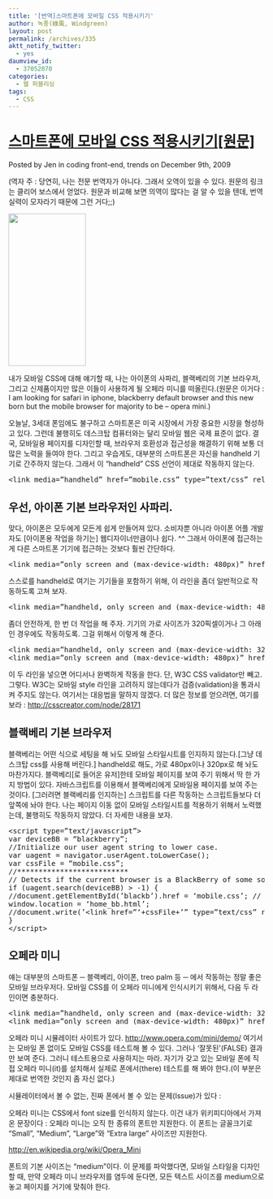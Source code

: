 ```yaml
---
title: '[번역]스마트폰에 모바일 CSS 적용시키기'
author: 녹풍(綠風, Windgreen)
layout: post
permalink: /archives/335
aktt_notify_twitter:
  - yes
daumview_id:
  - 37052070
categories:
  - 웹 퍼블리싱
tags:
  - CSS
---
```

# <a target="_blank" href="http://www.songinwind.com/blog/trends/how-to-apply-mobile-css-to-smart-phone-devices">스마트폰에 모바일 CSS 적용시키기[원문]</a>

Posted by Jen in coding front-end, trends on December 9th, 2009

(역자 주 : 당연히, 나는 전문 번역자가 아니다. 그래서 오역이 있을 수 있다. 원문의 링크는 클리어 보스에서 얻었다. 원문과 비교해 보면 의역이 많다는 걸 알 수 있을 텐데, 번역 실력이 모자라기 때문에 그런 거다;;)

<img src="http://dl.dropboxusercontent.com/u/15546257/blog/mytory/old-images/1/cfile9.uf.163E7A4A4D4BC89B2DEBC3.png" class="alignleft" width="152" height="300" alt="" />

내가 모바일 CSS에 대해 얘기할 때, 나는 아이폰의 사파리, 블랙베리의 기본 브라우저, 그리고 신제품이지만 많은 이들이 사용하게 될 오페라 미니를 떠올린다.(원문은 이거다 : I am looking for safari in iphone, blackberry default browser and this new born but the mobile browser for majority to be &#8211; opera mini.)

오늘날, 3세대 폰임에도 불구하고 스마트폰은 미국 시장에서 가장 중요한 시장을 형성하고 있다. 그런데 불행히도 데스크탑 컴퓨터와는 달리 모바일 웹은 국제 표준이 없다. 결국, 모바일용 페이지를 디자인할 때, 브라우저 호환성과 접근성을 해결하기 위해 보통 더 많은 노력을 들여야 한다. 그리고 우습게도, 대부분의 스마트폰은 자신을 handheld 기기로 간주하지 않는다. 그래서 이 &#8220;handheld&#8221; CSS 선언이 제대로 작동하지 않는다.

<pre class="brush:html">&lt;link media=”handheld” href=”mobile.css” type=”text/css” rel=”stylesheet” /&gt;</pre>

## 우선, 아이폰 기본 브라우저인 사파리.

맞다, 아이폰은 모두에게 모든게 쉽게 만들어져 있다. 소비자뿐 아니라 아이폰 어플 개발자도 [아이폰용 작업을 하기는] 웹디자이너만큼이나 쉽다. ^^ 그래서 아이폰에 접근하는 게 다른 스마트폰 기기에 접근하는 것보다 훨씬 간단하다.

<pre class="brush:html">&lt;link media=”only screen and (max-device-width: 480px)” href=”mobile.css” type=”text/css” rel=”stylesheet” /&gt;</pre>

스스로를 handheld로 여기는 기기들을 포함하기 위해, 이 라인을 좀더 일반적으로 작동하도록 고쳐 보자.

<pre class="brush:html">&lt;link media=”handheld, only screen and (max-device-width: 480px)” href=”mobile.css” type=”text/css” rel=”stylesheet” /&gt;</pre>

좀더 안전하게, 한 번 더 작업을 해 주자. 기기의 가로 사이즈가 320픽셀이거나 그 아래인 경우에도 작동하도록. 그걸 위해서 이렇게 해 준다.

<pre class="brush:html">&lt;link media=”handheld, only screen and (max-device-width: 320px)” href=”mobile.css” type=”text/css” rel=”stylesheet” /&gt;
&lt;link media=”only screen and (max-device-width: 480px)” href=”mobile.css” type=”text/css” rel=”stylesheet” /&gt;</pre>

이 두 라인을 넣으면 어디서나 완벽하게 작동을 한다. 단, W3C CSS validator만 빼고. 그렇다. W3C는 모바일 style 라인을 고려하지 않는데다가 검증(validation)을 통과시켜 주지도 않는다. 여기서는 대응법을 말하지 않겠다. 더 많은 정보를 얻으려면, 여기를 보라 : <a target="_blank" href="http://csscreator.com/node/28171">http://csscreator.com/node/28171</a>

## 블랙베리 기본 브라우저

블랙베리는 어떤 식으로 세팅을 해 놔도 모바일 스타일시트를 인지하지 않는다.[그냥 데스크탑 css를 사용해 버린다.] handheld로 해도, 가로 480px이나 320px로 해 놔도 마찬가지다. 블랙베리[로 들어온 유저]한테 모바일 페이지를 보여 주기 위해서 딱 한 가지 방법이 있다. 자바스크립트를 이용해서 블랙베리에게 모바일용 페이지를 보여 주는 것이다. [그러려면 블랙베리를 인지하는] 스크립트를 다른 작동하는 스크립트들보다 더 앞쪽에 놔야 한다. 나는 페이지 이동 없이 모바일 스타일시트를 적용하기 위해서 노력했는데, 불행히도 작동하지 않았다. 더 자세한 내용을 보자.

<pre class="brush:js">&lt;script type=”text/javascript”&gt;
var deviceBB = “blackberry”;
//Initialize our user agent string to lower case.
var uagent = navigator.userAgent.toLowerCase();
var cssFile = “mobile.css”;
//**************************
// Detects if the current browser is a BlackBerry of some sort.
if (uagent.search(deviceBB) &gt; -1) {
//document.getElementById(’blackb’).href = ‘mobile.css’; // this doesn’t work
window.location = ‘home_bb.html’;
//document.write(’&lt;link href=”‘+cssFile+’” type=”text/css” rel=”stylesheet”&gt;); //this doesn’t work either
}
&lt;/script&gt;
</pre>

## 오페라 미니

얘는 대부분의 스마트폰 ─ 블랙베리, 아이폰, treo palm 등 ─ 에서 작동하는 정말 좋은 모바일 브라우저다. 모바일 CSS를 이 오페라 미니에게 인식시키기 위해서, 다음 두 라인이면 충분하다.

<pre class="brush:html">&lt;link media=”handheld, only screen and (max-device-width: 320px)” href=”mobile.css” type=”text/css” rel=”stylesheet” /&gt;
&lt;link media=”only screen and (max-device-width: 480px)” href=”mobile.css” type=”text/css” rel=”stylesheet” /&gt;
</pre>

오페라 미니 시뮬레이터 사이트가 있다. <a target="_blank" href="http://www.opera.com/ko/developer/opera-mini-simulator">http://www.opera.com/mini/demo/</a> 여기서는 모바일 폰 없이도 모바일 CSS를 테스트해 볼 수 있다. 그러나 &#8216;잘못된'(FALSE) 결과만 보여 준다. 그러니 테스트용으로 사용하지는 마라. 자기가 갖고 있는 모바일 폰에 직접 오페라 미니(it)를 설치해서 실제로 폰에서(there) 테스트를 해 봐야 한다.(이 부분은 제대로 번역한 것인지 좀 자신 없다.)

시뮬레이터에서 볼 수 없는, 진짜 폰에서 볼 수 있는 문제(Issue)가 있다 :

오페라 미니는 CSS에서 font size를 인식하지 않는다. 이건 내가 위키피디아에서 가져온 문장이다 : 오페라 미니는 오직 한 종류의 폰트만 지원한다. 이 폰트는 글꼴크기로 “Small”, “Medium”, “Large”와 “Extra large” 사이즈만 지원한다.

<a target="_blank" href="http://en.wikipedia.org/wiki/Opera_Mini">http://en.wikipedia.org/wiki/Opera_Mini</a>

폰트의 기본 사이즈는 “medium”이다. 이 문제를 파악했다면, 모바일 스타일을 디자인할 때, 만약 오페라 미니 브라우저를 염두에 둔다면, 모든 텍스트 사이즈를 medium으로 놓고 페이지를 거기에 맞춰야 한다.

<div id="__KO_DIC_LAYER__" style="padding-top: 0px; padding-right: 0px; padding-bottom: 0px; padding-left: 0px; position: fixed; z-index: 999999999; overflow-x: hidden; overflow-y: hidden; border-top-width: 2px; border-right-width: 2px; border-bottom-width: 2px; border-left-width: 2px; border-top-style: solid; border-right-style: solid; border-bottom-style: solid; border-left-style: solid; border-top-color: rgb(51, 51, 119); border-right-color: rgb(51, 51, 119); border-bottom-color: rgb(51, 51, 119); border-left-color: rgb(51, 51, 119); display: none; ">
</div>